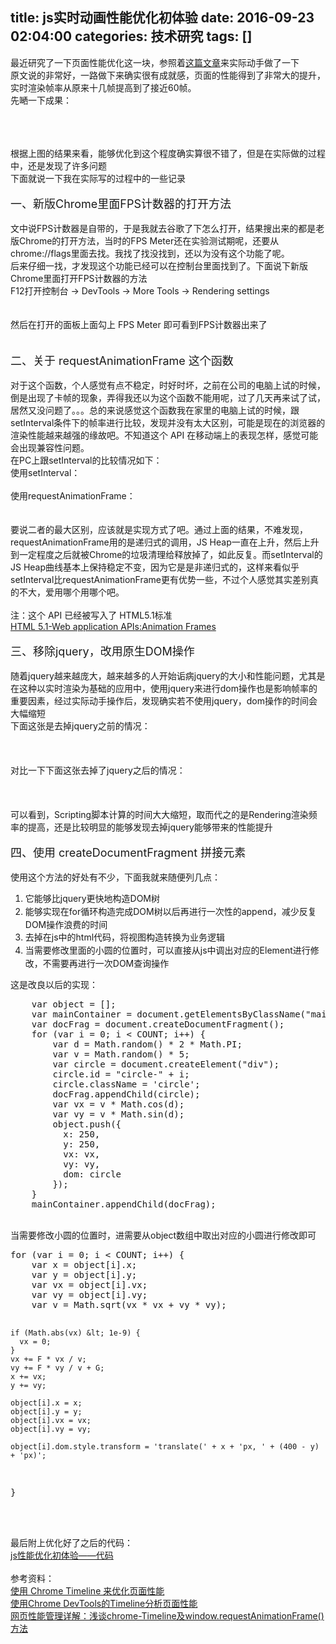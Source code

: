 title: js实时动画性能优化初体验
date: 2016-09-23 02:04:00
categories: 技术研究
tags: []
---
最近研究了一下页面性能优化这一块，参照着<a href="https://segmentfault.com/a/1190000006224653" target="_blank">这篇文章</a>来实际动手做了一下<br />
原文说的非常好，一路做下来确实很有成就感，页面的性能得到了非常大的提升，实时渲染帧率从原来十几帧提高到了接近60帧。<br />
先嗮一下成果：<br />
<!--more--><br />
<br />
<img src="/images/tp_old/2016/09/2412123210.jpeg" alt="" /><br />
<br />
根据上图的结果来看，能够优化到这个程度确实算很不错了，但是在实际做的过程中，还是发现了许多问题<br />
下面就说一下我在实际写的过程中的一些记录<br />
<br />
<span style="font-size:18px;">一、新版Chrome里面FPS计数器的打开方法</span><br />
<br />
文中说FPS计数器是自带的，于是我就去谷歌了下怎么打开，结果搜出来的都是老版Chrome的打开方法，当时的FPS Meter还在实验测试期呢，还要从chrome://flags里面去找。我找了找没找到，还以为没有这个功能了呢。<br />
后来仔细一找，才发现这个功能已经可以在控制台里面找到了。下面说下新版Chrome里面打开FPS计数器的方法<br />
F12打开控制台 -&gt; DevTools -&gt; More Tools -&gt; Rendering settings<br />
<br />
<img src="/images/tp_old/2016/09/3274557935.jpeg" alt="" /><br />
<br />
然后在打开的面板上面勾上 FPS Meter 即可看到FPS计数器出来了<br />
<br />
<img src="/images/tp_old/2016/09/2812079236.jpeg" alt="" /><br />
<br />
<span style="font-size:18px;"> 二、关于&nbsp;requestAnimationFrame 这个函数</span><br />
<br />
对于这个函数，个人感觉有点不稳定，时好时坏，之前在公司的电脑上试的时候，倒是出现了卡帧的现象，弄得我还以为这个函数不能用呢，过了几天再来试了试，居然又没问题了。。。总的来说感觉这个函数我在家里的电脑上试的时候，跟setInterval条件下的帧率进行比较，发现并没有太大区别，可能是现在的浏览器的渲染性能越来越强的缘故吧。不知道这个 API 在移动端上的表现怎样，感觉可能会出现兼容性问题。<br />
在PC上跟setInterval的比较情况如下：<br />
使用setInterval：<br />
<img src="/images/tp_old/2016/10/3732378027.png" alt="" /><br />
<img src="/images/tp_old/2016/10/1341293095.png" alt="" /><br />
<br />
使用requestAnimationFrame：<br />
<br />
<img src="/images/tp_old/2016/10/79872240.png" alt="" /><br />
<img src="/images/tp_old/2016/10/3590233893.png" alt="" /><br />
<br />
要说二者的最大区别，应该就是实现方式了吧。通过上面的结果，不难发现，requestAnimationFrame用的是递归式的调用，JS Heap一直在上升，然后上升到一定程度之后就被Chrome的垃圾清理给释放掉了，如此反复。而setInterval的JS Heap曲线基本上保持稳定不变，因为它是是非递归式的，这样来看似乎setInterval比requestAnimationFrame更有优势一些，不过个人感觉其实差别真的不大，爱用哪个用哪个吧。<br />
<br />
注：这个 API 已经被写入了 HTML5.1标准<br />
<a href="https://www.w3.org/TR/html51/webappapis.html#animation-frames" target="_blank">HTML 5.1-Web application APIs:Animation Frames</a><br />
<br />
<span style="font-size:18px;">三、移除jquery，改用原生DOM操作</span><br />
<br />
随着jquery越来越庞大，越来越多的人开始诟病jquery的大小和性能问题，尤其是在这种以实时渲染为基础的应用中，使用jquery来进行dom操作也是影响帧率的重要因素，经过实际动手操作后，发现确实若不使用jquery，dom操作的时间会大幅缩短<br />
下面这张是去掉jquery之前的情况：<br />
<br />
<img src="/images/tp_old/2016/10/3948432128.png" alt="" /><br />
<br />
<img src="/images/tp_old/2016/10/1055158840.png" alt="" /><br />
<br />
对比一下下面这张去掉了jquery之后的情况：<br />
<br />
<img src="/images/tp_old/2016/10/1479342866.png" alt="" /><br />
<br />
<img src="/images/tp_old/2016/10/1031374890.png" alt="" /><br />
<br />
可以看到，Scripting脚本计算的时间大大缩短，取而代之的是Rendering渲染频率的提高，还是比较明显的能够发现去掉jquery能够带来的性能提升<br />
<br />
<span style="font-size:18px;">四、使用&nbsp;createDocumentFragment 拼接元素</span><br />
<br />
使用这个方法的好处有不少，下面我就来随便列几点：<br />
<ol>
	<li>
		<span style="line-height:1.5;"></span><span style="line-height:1.5;">它能够比jquery更快地构造DOM树</span> 
	</li>
	<li>
		<span style="line-height:1.5;"></span><span style="line-height:1.5;">能够实现在for循环构造完成DOM树以后再进行一次性的append，减少反复DOM操作浪费的时间</span> 
	</li>
	<li>
		<span style="line-height:1.5;">去掉在js中的html代码，将视图构造转换为业务逻辑</span> 
	</li>
	<li>
		<span style="line-height:1.5;">当需要修改里面的小圆的位置时，可以直接从js中调出对应的Element进行修改，不需要再进行一次DOM查询操作</span> 
	</li>
</ol>
这是改良以后的实现：<br />
<pre class="brush:js; toolbar:false;">    var object = [];
    var mainContainer = document.getElementsByClassName("main")[0];
    var docFrag = document.createDocumentFragment();
    for (var i = 0; i &lt; COUNT; i++) {
        var d = Math.random() * 2 * Math.PI;
        var v = Math.random() * 5;
        var circle = document.createElement("div");
        circle.id = "circle-" + i;
        circle.className = 'circle';
        docFrag.appendChild(circle);
        var vx = v * Math.cos(d);
        var vy = v * Math.sin(d);
        object.push({
          x: 250,
          y: 250,
          vx: vx,
          vy: vy,
          dom: circle
        });
    }
    mainContainer.appendChild(docFrag);</pre>
<br />
当需要修改小圆的位置时，进需要从object数组中取出对应的小圆进行修改即可<br />
<pre class="brush:js; toolbar:false;">for (var i = 0; i &lt; COUNT; i++) {
    var x = object[i].x;
    var y = object[i].y;
    var vx = object[i].vx;
    var vy = object[i].vy;
    var v = Math.sqrt(vx * vx + vy * vy);
    
    if (Math.abs(vx) &lt; 1e-9) {
      vx = 0;
    }
    vx += F * vx / v;
    vy += F * vy / v + G;
    x += vx;
    y += vy;

    object[i].x = x;
    object[i].y = y;
    object[i].vx = vx;
    object[i].vy = vy;

    object[i].dom.style.transform = 'translate(' + x + 'px, ' + (400 - y) + 'px)';
}</pre>
<br />
<br />
最后附上优化好了之后的代码：<br />
<a class="ke-insertfile" href="/images/tp_old/2016/10/1369474978.zip" target="_blank">js性能优化初体验——代码</a><br />
<br />
参考资料：<br />
<a href="https://segmentfault.com/a/1190000006224653?hmsr=toutiao.io&amp;utm_medium=toutiao.io&amp;utm_source=toutiao.io" target="_blank">使用 Chrome Timeline 来优化页面性能</a><br />
<a href="https://segmentfault.com/a/1190000003991459" target="_blank">使用Chrome DevTools的Timeline分析页面性能</a><br />
<a href="http://www.cnblogs.com/dereksunok/p/4835246.html" target="_blank">网页性能管理详解：浅谈chrome-Timeline及window.requestAnimationFrame()方法</a><br />